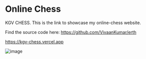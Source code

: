 # Online Chess
KGV CHESS. This is the link to showcase my online-chess website. 

Find the source code here: https://github.com/VivaanKumar/erth

https://kgv-chess.vercel.app

![image](https://user-images.githubusercontent.com/109092388/226214524-9cb9571a-77e3-42a9-a38e-27004ec75c40.png)

